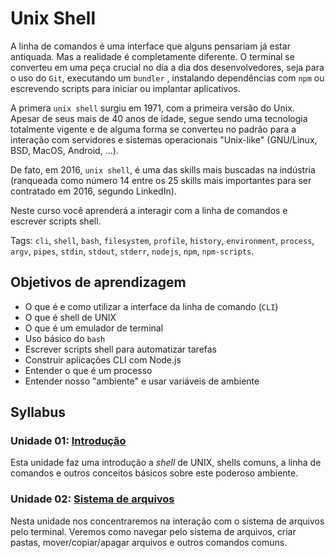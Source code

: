 # Unix Shell

A linha de comandos é uma interface que alguns pensariam já estar antiquada. Mas
a realidade é completamente diferente. O terminal se converteu em uma peça
crucial no dia a dia dos desenvolvedores, seja para o uso do `Git`, executando
um `bundler` , instalando dependências com `npm` ou escrevendo scripts para
iniciar ou implantar aplicativos.

A primera `unix shell` surgiu em 1971, com a primeira versão do Unix. Apesar de
seus mais de 40 anos de idade, segue sendo uma tecnologia totalmente vigente e
de alguma forma se converteu no padrão para a interação com servidores e
sistemas operacionais "Unix-like" (GNU/Linux, BSD, MacOS, Android, ...).

De fato, em 2016, `unix shell`, é uma das skills mais buscadas na indústria
(ranqueada como número 14 entre os 25 skills mais importantes para ser
contratado em 2016, segundo LinkedIn).

Neste curso você aprenderá a interagir com a linha de comandos e escrever
scripts shell.

Tags: `cli`, `shell`, `bash`, `filesystem`, `profile`, `history`, `environment`,
`process`, `argv`, `pipes`, `stdin`, `stdout`, `stderr`, `nodejs`, `npm`,
`npm-scripts`.

## Objetivos de aprendizagem

* O que é e como utilizar a interface da linha de comando (`CLI`)
* O que é shell de UNIX
* O que é um emulador de terminal
* Uso básico do `bash`
* Escrever scripts shell para automatizar tarefas
* Construir aplicações CLI com Node.js
* Entender o que é um processo
* Entender nosso "ambiente" e usar variáveis de ambiente

## Syllabus

### Unidade 01: [Introdução](01-intro)

Esta unidade faz uma introdução a _shell_ de UNIX, shells comuns, a linha de
comandos e outros conceitos básicos sobre este poderoso ambiente.

### Unidade 02: [Sistema de arquivos](02-filesystem)

Nesta unidade nos concentraremos na interação com o sistema de arquivos pelo
terminal. Veremos como navegar pelo sistema de arquivos, criar pastas,
mover/copiar/apagar arquivos e outros comandos comuns.
